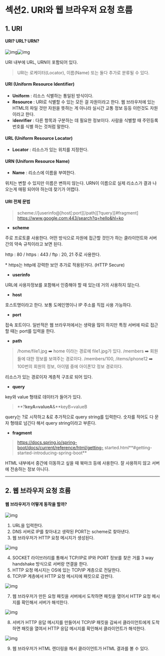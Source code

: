 # 섹션2. URI와 웹 브라우저 요청 흐름

## **1. URI**

#### **URI? URL? URN?** 



![img](https://blog.kakaocdn.net/dn/kPGOp/btruiRt1cgH/0vfLnjsJ3oeLBNzbbC0YAK/img.png)![img](https://blog.kakaocdn.net/dn/PkVTg/btrurTLa2ZV/opBefuHEFePSVcVIseeKJk/img.png)

URI 내부에 URL, URN이 포함되어 있다.



> URI는 로케이터(Locator), 이름(Name) 또는 둘다 추가로 분류될 수 있다. 

#### **URI (Uniform Resource Identifier)** 

- **Uniform** : 리소스 식별하는 통일된 방식이다. 
- **Resource** : URI로 식별할 수 있는 모든 걸 자원이라고 한다. 웹 브라우저에 있는 HTML의 파일 것만 자원을 뜻하는 게 아니라 실시간 교통 정보 등등 이런것도 자원이라고 한다.
- I**denrifier** : 다른 항목과 구분하는 데 필요한 정보이다. 사람을 식별할 때 주민등록번호를 식별 하는 것처럼 말한다.

 

#### **URL (Uniform Resource Locator)** 

- **Locator** : 리소스가 있는 위치를 지정한다. 

 

#### **URN (Uniform Resource Name)**

- **Name** : 리소스에 이름을 부여한다. 

 

위치는 변할 수 있지만 이름은 변하지 않는다. URN이 이름으로 실제 리소스가 결과 나오는게 매핑 되어야 하는데 찾기가 어렵다.

 

#### **URI 전체 문법**

> scheme://[userinfo@]host[:port][/path][?query][#fragment]
> https://www.google.com:443/search?q=hello&hl=ko

- **scheme**

 

주로 프로토콜 사용한다. 어떤 방식으로 자원에 접근할 것인가 하는 클라이언트와 서버 간의 약속 규칙이라고 보면 된다. 

http : 80 / https : 443 / ftp : 20, 21 주로 사용한다.

\* https는 http에 강력한 보안 추가로 적용된거다. (HTTP Secure)

 

- **userinfo**

 

URL에 사용자정보를 포함해서 인증해야 할 때 있는데 거의 사용하지 않는다.

 

- **host**

 

호스트명이라고 한다. 보통 도메인명이나 IP 주소를 직접 사용 가능하다.

 

- **port**

 

접속 포트이다. 일반적은 웹 브라우저에서는 생략을 많이 하지만 특정 서버에 따로 접근 할 때는 port를 입력을 한다.

- **path**

 

> /home/file1.jpg  ➡️  home 이라는 경로에 file1.jpg가 있다.
> /members  ➡️  회원들에 대한 정보를 보여주는 경로이다.
> /members/100, /items/iphone12  ➡️ 100번의 회원의 정보, 아이템 중에 아이폰12 정보 경로이다.

리소스가 있는 경로이자 계층적 구조로 되어 있다. 

 

- **query**

 

key와 value 형태로 데이터가 들어가 있다.

> **?**keyA=valueA**&**keyB=valueB

query는 ?로 시작하고 &로 추가적으로 query string를 입력한다. 숫자를 적어도 다 문자 형태로 넘긴다 해서 query string이라고 부른다. 

 

- **fragment**

 

> https://docs.spring.io/spring-boot/docs/current/reference/html/getting-
> started.html**#getting-started-introducing-spring-boot**

HTML 내부에서 중간에 이동하고 싶을 때 북마크 등에 사용한다. 잘 사용하지 않고 서버에 전송하는 정보 아니다.

------

## **2. 웹 브라우저 요청 흐름**

#### **웹 브라우저가 어떻게 동작을 할까?**



![img](https://blog.kakaocdn.net/dn/l4uCZ/btrul2pccd6/b0sR1YbNKkxytflzUKumzK/img.png)



1. URL을 입력한다. 
2. DNS 서버로 IP를 찾아내고 생략된 PORT는 scheme로 찾아낸다. 
3. 웹 브라우저가 HTTP 요청 메시지가 생성된다. 



![img](https://blog.kakaocdn.net/dn/4rsaX/btruvviyacp/7ZXnLsK7SBsJzwCdv6BP81/img.png)



4. SOCKET 라이브러리를 통해서 TCP/IP로 IP와 PORT 정보를 찾은 거를 3 way handshake 방식으로 서버랑 연결을 한다.
5. HTTP 요청 메시지는 OS에 있는 TCP/IP 계층으로 전달한다.
6. TCP/IP 계층에서 HTTP 요청 메시지에 패킷으로 감싼다.



![img](https://blog.kakaocdn.net/dn/bZaEBe/btruolBKBHO/NejGzfQ140hlOqo8lSWvKk/img.png)



7. 웹 브라우저가 만든 요청 패킷을 서버에서 도착하면 패킷을 열어서 HTTP 요청 메시지를 확인해서 서버가 해석한다.



![img](https://blog.kakaocdn.net/dn/4bJ5v/btruhwjpEJn/f7SIVTLPgRLksUN2UKrtX1/img.png)



8. 서버가 HTTP 응답 메시지를 만들어서 TCP/IP 패킷을 감싸서 클라이언트에게 도착하면 패킷을 열여서 HTTP 응답 메시지를 확인해서 클라이언트가 해석한다. 



![img](https://blog.kakaocdn.net/dn/bbtnze/btrul3n4mhG/fukW864ylc8q1JQ3kcMM5K/img.png)



9. 웹 브라우저가 HTML 렌더링을 해서 클라이언트가 HTML 결과를 볼 수 있다.